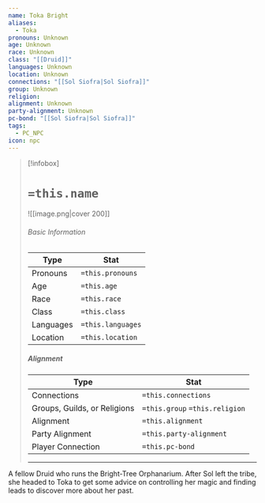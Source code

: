 ```yaml
---
name: Toka Bright
aliases:
  - Toka
pronouns: Unknown
age: Unknown
race: Unknown
class: "[[Druid]]"
languages: Unknown
location: Unknown
connections: "[[Sol Siofra|Sol Siofra]]"
group: Unknown
religion: 
alignment: Unknown
party-alignment: Unknown
pc-bond: "[[Sol Siofra|Sol Siofra]]"
tags:
  - PC_NPC
icon: npc
---
```

> [!infobox]
> # `=this.name` 
> ![[image.png|cover 200]]
> ###### Basic Information
> | Type | Stat |
> | ---- | ---- |
> | Pronouns | `=this.pronouns` |
> | Age | `=this.age` |
> |  Race | `=this.race` |
> |  Class    | `=this.class`   |
> |  Languages | `=this.languages` |
> | Location | `=this.location` |
>
> ##### Alignment
> | Type | Stat |
> | ---- | ---- |
> | Connections| `=this.connections` |
> | Groups, Guilds, or Religions | `=this.group` `=this.religion`|
> | Alignment| `=this.alignment` |
> | Party Alignment| `=this.party-alignment` |
> | Player Connection| `=this.pc-bond` |
> ---

A fellow Druid who runs the Bright-Tree Orphanarium. After Sol left the tribe, she headed to Toka to get some advice on controlling her magic and finding leads to discover more about her past.